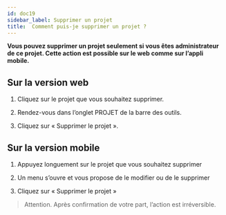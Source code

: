 ```yaml
---
id: doc19
sidebar_label: Supprimer un projet
title:  Comment puis-je supprimer un projet ?
---
```



**Vous pouvez supprimer un projet seulement si vous êtes administrateur de ce projet. Cette action est possible sur le web comme sur l’appli mobile.**

## Sur la version web

1. Cliquez sur le projet que vous souhaitez supprimer.

2. Rendez-vous dans l’onglet PROJET de la barre des outils.

3. Cliquez sur « Supprimer le projet ».

## Sur la version mobile

1. Appuyez longuement sur le projet que vous souhaitez supprimer

2. Un menu s’ouvre et vous propose de le modifier ou de le supprimer

3. Cliquez sur « Supprimer le projet »

> Attention. Après confirmation de votre part, l’action est irréversible.
